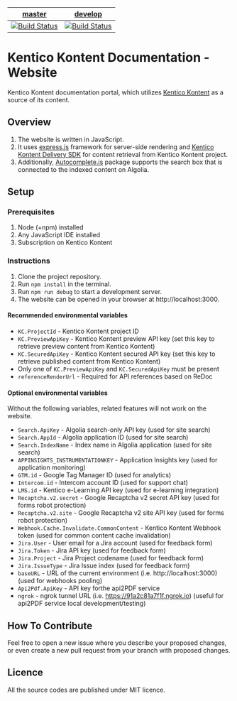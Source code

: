 | [master](https://github.com/KenticoDocs/kontent-docs-web/tree/master) | [develop](https://github.com/KenticoDocs/kontent-docs-web/tree/develop) |
|:---:|:---:|
| [![Build Status](https://travis-ci.com/KenticoDocs/kontent-docs-web.svg?branch=master)](https://travis-ci.com/KenticoDocs/kontent-docs-web/branches) | [![Build Status](https://travis-ci.com/KenticoDocs/kontent-docs-web.svg?branch=develop)](https://travis-ci.com/KenticoDocs/kontent-docs-web/branches) |

# Kentico Kontent Documentation - Website

Kentico Kontent documentation portal, which utilizes [Kentico Kontent](https://app.kontent.ai/) as a source of its content.

## Overview

1. The website is written in JavaScript.
2. It uses [express.js](https://expressjs.com/) framework for server-side rendering and [Kentico Kontent Delivery SDK](https://github.com/Kentico/kontent-delivery-sdk-js) for content retrieval from Kentico Kontent project.
3. Additionally, [Autocomplete.js](https://github.com/algolia/autocomplete.js) package supports the search box that is connected to the indexed content on Algolia.

## Setup

### Prerequisites

1. Node (+npm) installed
2. Any JavaScript IDE installed
2. Subscription on Kentico Kontent

### Instructions

1. Clone the project repository.
2. Run `npm install` in the terminal.
3. Run `npm run debug` to start a development server.
4. The website can be opened in your browser at http://localhost:3000.

#### Recommended environmental variables

* `KC.ProjectId` - Kentico Kontent project ID
* `KC.PreviewApiKey` - Kentico Kontent preview API key (set this key to retrieve preview content from Kentico Kontent)
* `KC.SecuredApiKey` - Kentico Kontent secured API key (set this key to retrieve published content from Kentico Kontent)
* Only one of `KC.PreviewApiKey` and `KC.SecuredApiKey` must be present
* `referenceRenderUrl` - Required for API references based on ReDoc

#### Optional environmental variables

Without the following variables, related features will not work on the website.

* `Search.ApiKey` - Algolia search-only API key (used for site search)
* `Search.AppId` - Algolia application ID (used for site search)
* `Search.IndexName` - Index name in Algolia application (used for site search)
* `APPINSIGHTS_INSTRUMENTATIONKEY` - Application Insights key (used for application monitoring)
* `GTM.id` - Google Tag Manager ID (used for analytics)
* `Intercom.id` - Intercom account ID (used for support chat)
* `LMS.id` - Kentico e-Learning API key (used for e-learning integration)
* `Recaptcha.v2.secret` - Google Recaptcha v2 secret API key (used for forms robot protection)
* `Recaptcha.v2.site` - Google Recaptcha v2 site API key (used for forms robot protection)
* `Webhook.Cache.Invalidate.CommonContent` - Kentico Kontent Webhook token (used for common content cache invalidation)
* `Jira.User` - User email for a Jira account (used for feedback form)
* `Jira.Token` - Jira API key (used for feedback form)
* `Jira.Project` - Jira Project codename (used for feedback form)
* `Jira.IssueType` - Jira Issue index (used for feedback form)
* `baseURL` - URL of the current environment (i.e. http://localhost:3000) (used for webhooks pooling)
* `Api2Pdf.ApiKey` - API key forthe api2PDF service
* `ngrok` - ngrok tunnel URL (i.e. https://91a2c81a7f1f.ngrok.io) (useful for api2PDF service local development/testing)

## How To Contribute

Feel free to open a new issue where you describe your proposed changes, or even create a new pull request from your branch with proposed changes.

## Licence

All the source codes are published under MIT licence.
